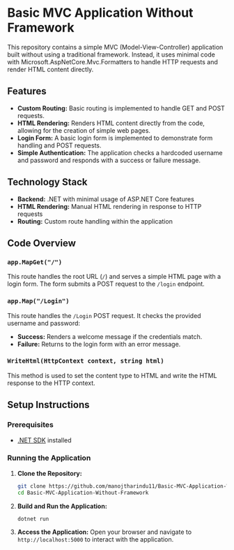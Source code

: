 # Basic MVC Application Without Framework

This repository contains a simple MVC (Model-View-Controller) application built without using a traditional framework. Instead, it uses minimal code with Microsoft.AspNetCore.Mvc.Formatters to handle HTTP requests and render HTML content directly.

## Features

- **Custom Routing:** Basic routing is implemented to handle GET and POST requests.
- **HTML Rendering:** Renders HTML content directly from the code, allowing for the creation of simple web pages.
- **Login Form:** A basic login form is implemented to demonstrate form handling and POST requests.
- **Simple Authentication:** The application checks a hardcoded username and password and responds with a success or failure message.

## Technology Stack

- **Backend:** .NET with minimal usage of ASP.NET Core features
- **HTML Rendering:** Manual HTML rendering in response to HTTP requests
- **Routing:** Custom route handling within the application

## Code Overview

### `app.MapGet("/")`
This route handles the root URL (`/`) and serves a simple HTML page with a login form. The form submits a POST request to the `/login` endpoint.

### `app.Map("/Login")`
This route handles the `/Login` POST request. It checks the provided username and password:
- **Success:** Renders a welcome message if the credentials match.
- **Failure:** Returns to the login form with an error message.

### `WriteHtml(HttpContext context, string html)`
This method is used to set the content type to HTML and write the HTML response to the HTTP context.

## Setup Instructions

### Prerequisites

- [.NET SDK](https://dotnet.microsoft.com/download) installed

### Running the Application

1. **Clone the Repository:**

   ```bash
   git clone https://github.com/manojtharindu11/Basic-MVC-Application-Without-Framework.git
   cd Basic-MVC-Application-Without-Framework
   ```

2. **Build and Run the Application:**

   ```bash
   dotnet run
   ```

3. **Access the Application:**
   Open your browser and navigate to `http://localhost:5000` to interact with the application.
